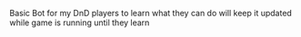 Basic Bot for my DnD players to learn what they can do will keep it updated while game is running until they learn
